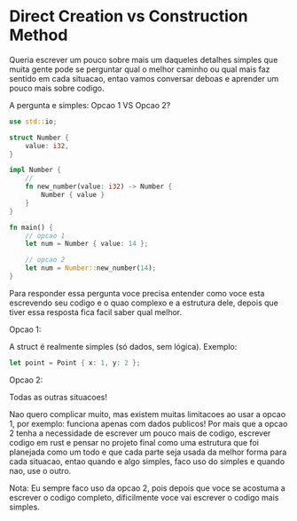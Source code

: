 # Direct Creation vs Construction Method

Queria escrever um pouco sobre mais um daqueles detalhes simples que muita gente pode se perguntar qual o melhor caminho ou qual mais faz sentido em cada situacao, entao vamos conversar deboas e aprender um pouco mais sobre codigo.

A pergunta e simples: Opcao 1 VS Opcao 2?

```rust
use std::io;

struct Number {
    value: i32,
}

impl Number {
    //
    fn new_number(value: i32) -> Number {
        Number { value }
    }
}

fn main() {
    // opcao 1
    let num = Number { value: 14 };

    // opcao 2
    let num = Number::new_number(14);
}
```

Para responder essa pergunta voce precisa entender como voce esta escrevendo seu codigo e o quao complexo e a estrutura dele, depois que tiver essa resposta fica facil saber qual melhor.

Opcao 1:

A struct é realmente simples (só dados, sem lógica). Exemplo:

```rust
let point = Point { x: 1, y: 2 };
```

Opcao 2:

Todas as outras situacoes!

Nao quero complicar muito, mas existem muitas limitacoes ao usar a opcao 1, por exemplo: funciona apenas com dados publicos! Por mais que a opcao 2 tenha a necessidade de escrever um pouco mais de codigo, escrever codigo em rust e pensar no projeto final como uma estrutura que foi planejada como um todo e que cada parte seja usada da melhor forma para cada situacao, entao quando e algo simples, faco uso do simples e quando nao, use o outro.

Nota: Eu sempre faco uso da opcao 2, pois depois que voce se acostuma a escrever o codigo completo, dificilmente voce vai escrever o codigo mais simples. 

